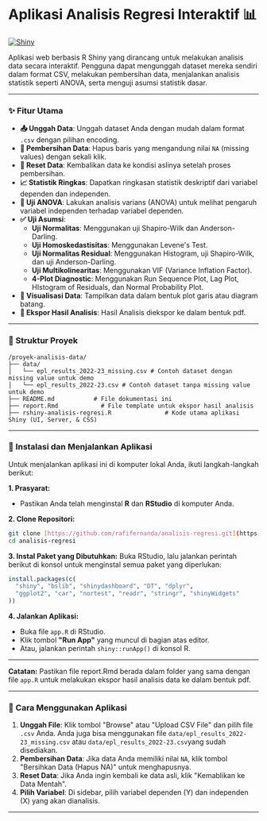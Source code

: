 # Aplikasi Analisis Regresi Interaktif 📊

[![Shiny](https://img.shields.io/badge/Made%20with-Shiny-blue.svg)](https://shiny.posit.co/)

Aplikasi web berbasis R Shiny yang dirancang untuk melakukan analisis data secara interaktif. Pengguna dapat mengunggah dataset mereka sendiri dalam format CSV, melakukan pembersihan data, menjalankan analisis statistik seperti ANOVA, serta menguji asumsi statistik dasar.

---

### ✨ Fitur Utama

-   **📤 Unggah Data**: Unggah dataset Anda dengan mudah dalam format `.csv` dengan pilihan encoding.
-   **🧹 Pembersihan Data**: Hapus baris yang mengandung nilai `NA` (missing values) dengan sekali klik.
-   **🔄 Reset Data**: Kembalikan data ke kondisi aslinya setelah proses pembersihan.
-   **📈 Statistik Ringkas**: Dapatkan ringkasan statistik deskriptif dari variabel dependen dan independen.
-   **🔬 Uji ANOVA**: Lakukan analisis varians (ANOVA) untuk melihat pengaruh variabel independen terhadap variabel dependen.
-   **✅ Uji Asumsi**:
    -   **Uji Normalitas**: Menggunakan uji Shapiro-Wilk dan Anderson-Darling.
    -   **Uji Homoskedastisitas**: Menggunakan Levene's Test.
    -   **Uji Normalitas Residual**: Menggunakan Histogram, uji Shapiro-Wilk, dan uji Anderson-Darling.
    -   **Uji Multikolinearitas**: Menggunakan VIF (Variance Inflation Factor).
    -   **4-Plot Diagnostic**: Menggunakan Run Sequence Plot, Lag Plot, HIstogram of Residuals, dan Normal Probability Plot.  
-   **🎨 Visualisasi Data**: Tampilkan data dalam bentuk plot garis atau diagram batang.
-   **📄 Ekspor Hasil Analisis**: Hasil Analisis diekspor ke dalam bentuk pdf.

---

### 📂 Struktur Proyek

```
/proyek-analisis-data/
├── data/
│   └── epl_results_2022-23_missing.csv # Contoh dataset dengan missing value untuk demo
│   └── epl_results_2022-23.csv # Contoh dataset tanpa missing value untuk demo
├── README.md           # File dokumentasi ini
├── report.Rmd            # File template untuk ekspor hasil analisis
├── rshiny-analisis-regresi.R               # Kode utama aplikasi Shiny (UI, Server, & CSS)
```

---

### 🚀 Instalasi dan Menjalankan Aplikasi

Untuk menjalankan aplikasi ini di komputer lokal Anda, ikuti langkah-langkah berikut:

**1. Prasyarat:**
-   Pastikan Anda telah menginstal **R** dan **RStudio** di komputer Anda.

**2. Clone Repositori:**
```bash
git clone [https://github.com/rafifernanda/analisis-regresi.git](https://github.com/rafifernandaa/analisis-regresi.git)
cd analisis-regresi
```

**3. Instal Paket yang Dibutuhkan:**
Buka RStudio, lalu jalankan perintah berikut di konsol untuk menginstal semua paket yang diperlukan:

```R
install.packages(c(
  "shiny", "bslib", "shinydashboard", "DT", "dplyr", 
  "ggplot2", "car", "nortest", "readr", "stringr", "shinyWidgets"
))
```

**4. Jalankan Aplikasi:**
-   Buka file `app.R` di RStudio.
-   Klik tombol **"Run App"** yang muncul di bagian atas editor.
-   Atau, jalankan perintah `shiny::runApp()` di konsol R.

---

**Catatan:**
Pastikan file report.Rmd berada dalam folder yang sama dengan file `app.R` untuk melakukan ekspor hasil analisis data ke dalam bentuk pdf. 

---

### 📝 Cara Menggunakan Aplikasi

1.  **Unggah File**: Klik tombol "Browse" atau "Upload CSV File" dan pilih file `.csv` Anda. Anda juga bisa menggunakan file `data/epl_results_2022-23_missing.csv` atau `data/epl_results_2022-23.csv`yang sudah disediakan.
2.  **Pembersihan Data**: Jika data Anda memiliki nilai `NA`, klik tombol "Bersihkan Data (Hapus NA)" untuk menghapusnya.
3.  **Reset Data**: Jika Anda ingin kembali ke data asli, klik "Kemablikan ke Data Mentah".
4.  **Pilih Variabel**: Di sidebar, pilih variabel dependen (Y) dan independen (X) yang akan dianalisis.

---
